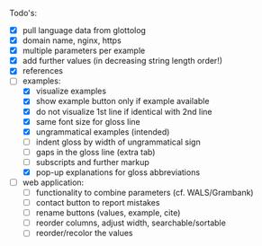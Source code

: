 Todo's:

- [x] pull language data from glottolog
- [x] domain name, nginx, https
- [x] multiple parameters per example
- [x] add further values (in decreasing string length order!)
- [x] references
- [ ] examples:
  - [x] visualize examples
  - [x] show example button only if example available
  - [x] do not visualize 1st line if identical with 2nd line
  - [x] same font size for gloss line
  - [x] ungrammatical examples (intended)
  - [ ] indent gloss by width of ungrammatical sign
  - [ ] gaps in the gloss line (extra tab)
  - [ ] subscripts and further markup
  - [x] pop-up explanations for gloss abbreviations
- [ ] web application:
  - [ ] functionality to combine parameters (cf. WALS/Grambank)
  - [ ] contact button to report mistakes
  - [ ] rename buttons (values, example, cite)
  - [ ] reorder columns, adjust width, searchable/sortable
  - [ ] reorder/recolor the values
